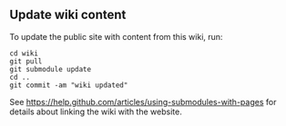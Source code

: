 
## Update wiki content

To update the public site with content from this wiki, run:

    cd wiki
    git pull
    git submodule update
    cd ..
    git commit -am "wiki updated" 

See https://help.github.com/articles/using-submodules-with-pages for 
details about linking the wiki with the website.
